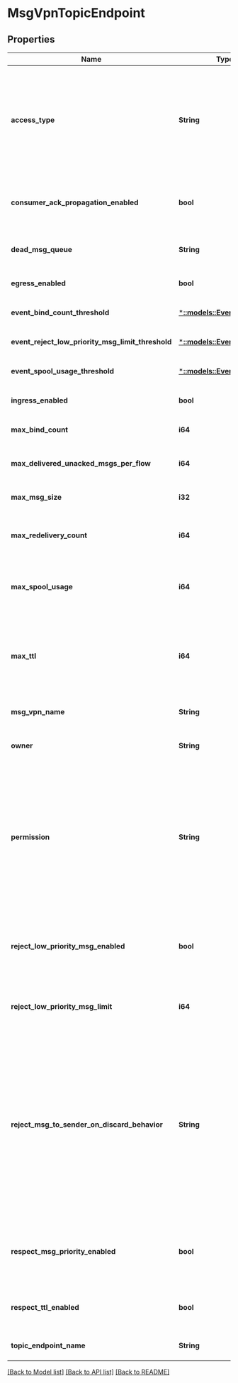 # MsgVpnTopicEndpoint

## Properties
Name | Type | Description | Notes
------------ | ------------- | ------------- | -------------
**access_type** | **String** | The access type for delivering messages to consumer flows bound to the Topic Endpoint. The default value is &#x60;\&quot;exclusive\&quot;&#x60;. The allowed values and their meaning are:  &lt;pre&gt; \&quot;exclusive\&quot; - Exclusive delivery of messages to the first bound consumer flow. \&quot;non-exclusive\&quot; - Non-exclusive delivery of messages to all bound consumer flows in a round-robin fashion. &lt;/pre&gt;  | [optional] [default to null]
**consumer_ack_propagation_enabled** | **bool** | Enable or disable the propagation of consumer acknowledgements (ACKs) received on the active replication Message VPN to the standby replication Message VPN. The default value is &#x60;true&#x60;. | [optional] [default to null]
**dead_msg_queue** | **String** | The name of the Dead Message Queue (DMQ) used by the Topic Endpoint. The default value is &#x60;\&quot;#DEAD_MSG_QUEUE\&quot;&#x60;. | [optional] [default to null]
**egress_enabled** | **bool** | Enable or disable the transmission of messages from the Topic Endpoint. The default value is &#x60;false&#x60;. | [optional] [default to null]
**event_bind_count_threshold** | [***::models::EventThreshold**](EventThreshold.md) |  | [optional] [default to null]
**event_reject_low_priority_msg_limit_threshold** | [***::models::EventThreshold**](EventThreshold.md) |  | [optional] [default to null]
**event_spool_usage_threshold** | [***::models::EventThreshold**](EventThreshold.md) |  | [optional] [default to null]
**ingress_enabled** | **bool** | Enable or disable the reception of messages to the Topic Endpoint. The default value is &#x60;false&#x60;. | [optional] [default to null]
**max_bind_count** | **i64** | The maximum number of consumer flows that can bind to the Topic Endpoint. The default value is &#x60;1&#x60;. | [optional] [default to null]
**max_delivered_unacked_msgs_per_flow** | **i64** | The maximum number of messages delivered but not acknowledged per flow for the Topic Endpoint. The default value is &#x60;10000&#x60;. | [optional] [default to null]
**max_msg_size** | **i32** | The maximum message size allowed in the Topic Endpoint, in bytes (B). The default value is &#x60;10000000&#x60;. | [optional] [default to null]
**max_redelivery_count** | **i64** | The maximum number of times the Topic Endpoint will attempt redelivery of a message prior to it being discarded or moved to the DMQ. A value of 0 means to retry forever. The default value is &#x60;0&#x60;. | [optional] [default to null]
**max_spool_usage** | **i64** | The maximum message spool usage allowed by the Topic Endpoint, in megabytes (MB). A value of 0 only allows spooling of the last message received and disables quota checking. The default value is &#x60;4000&#x60;. | [optional] [default to null]
**max_ttl** | **i64** | The maximum time in seconds a message can stay in the Topic Endpoint when &#x60;respectTtlEnabled&#x60; is &#x60;\&quot;true\&quot;&#x60;. A message expires when the lesser of the sender assigned time-to-live (TTL) in the message and the &#x60;maxTtl&#x60; configured for the Topic Endpoint, is exceeded. A value of 0 disables expiry. The default value is &#x60;0&#x60;. | [optional] [default to null]
**msg_vpn_name** | **String** | The name of the Message VPN. | [optional] [default to null]
**owner** | **String** | The Client Username that owns the Topic Endpoint and has permission equivalent to &#x60;\&quot;delete\&quot;&#x60;. The default value is &#x60;\&quot;\&quot;&#x60;. | [optional] [default to null]
**permission** | **String** | The permission level for all consumers of the Topic Endpoint, excluding the owner. The default value is &#x60;\&quot;no-access\&quot;&#x60;. The allowed values and their meaning are:  &lt;pre&gt; \&quot;no-access\&quot; - Disallows all access. \&quot;read-only\&quot; - Read-only access to the messages. \&quot;consume\&quot; - Consume (read and remove) messages. \&quot;modify-topic\&quot; - Consume messages or modify the topic/selector. \&quot;delete\&quot; - Consume messages, modify the topic/selector or delete the Client created endpoint altogether. &lt;/pre&gt;  | [optional] [default to null]
**reject_low_priority_msg_enabled** | **bool** | Enable or disable the checking of low priority messages against the &#x60;rejectLowPriorityMsgLimit&#x60;. This may only be enabled if &#x60;rejectMsgToSenderOnDiscardBehavior&#x60; does not have a value of &#x60;\&quot;never\&quot;&#x60;. The default value is &#x60;false&#x60;. | [optional] [default to null]
**reject_low_priority_msg_limit** | **i64** | The number of messages of any priority in the Topic Endpoint above which low priority messages are not admitted but higher priority messages are allowed. The default value is &#x60;0&#x60;. | [optional] [default to null]
**reject_msg_to_sender_on_discard_behavior** | **String** | Determines when to return negative acknowledgements (NACKs) to sending clients on message discards. Note that NACKs cause the message to not be delivered to any destination and Transacted Session commits to fail. The default value is &#x60;\&quot;never\&quot;&#x60;. The allowed values and their meaning are:  &lt;pre&gt; \&quot;always\&quot; - Always return a negative acknowledgment (NACK) to the sending client on message discard. \&quot;when-topic-endpoint-enabled\&quot; - Only return a negative acknowledgment (NACK) to the sending client on message discard when the Topic Endpoint is enabled. \&quot;never\&quot; - Never return a negative acknowledgment (NACK) to the sending client on message discard. &lt;/pre&gt;  | [optional] [default to null]
**respect_msg_priority_enabled** | **bool** | Enable or disable the respecting of message priority. When enabled, messages contained in the Topic Endpoint are delivered in priority order, from 9 (highest) to 0 (lowest). The default value is &#x60;false&#x60;. Available since 2.8. | [optional] [default to null]
**respect_ttl_enabled** | **bool** | Enable or disable the respecting of the time-to-live (TTL) for messages in the Topic Endpoint. When enabled, expired messages are discarded or moved to the DMQ. The default value is &#x60;false&#x60;. | [optional] [default to null]
**topic_endpoint_name** | **String** | The name of the Topic Endpoint. | [optional] [default to null]

[[Back to Model list]](../README.md#documentation-for-models) [[Back to API list]](../README.md#documentation-for-api-endpoints) [[Back to README]](../README.md)


